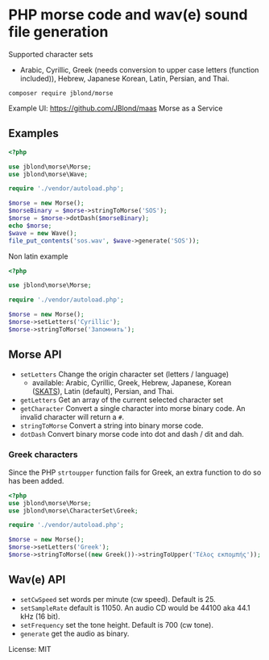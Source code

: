 # PHP morse code and wav(e) sound file generation

Supported character sets

- Arabic, Cyrillic, Greek (needs conversion to upper case letters (function included)), Hebrew, Japanese
Korean, Latin, Persian, and Thai.

`composer require jblond/morse`

Example UI: <https://github.com/JBlond/maas> Morse as a Service

## Examples

```php
<?php

use jblond\morse\Morse;
use jblond\morse\Wave;

require './vendor/autoload.php';

$morse = new Morse();
$morseBinary = $morse->stringToMorse('SOS');
$morse = $morse->dotDash($morseBinary);
echo $morse;
$wave = new Wave();
file_put_contents('sos.wav', $wave->generate('SOS'));
```

Non latin example

```PHP
<?php

use jblond\morse\Morse;

require './vendor/autoload.php';

$morse = new Morse();
$morse->setLetters('Cyrillic');
$morse->stringToMorse('Запомнить');
```

## Morse API

- `setLetters` Change the origin character set (letters / language)
  - available:  Arabic, Cyrillic, Greek, Hebrew, Japanese, Korean ([SKATS](https://en.wikipedia.org/wiki/SKATS)), Latin (default), Persian, and Thai.
- `getLetters` Get an array of the current selected character set
- `getCharacter` Convert a single character into morse binary code. An invalid character will return a `#`.
- `stringToMorse` Convert a string into binary morse code.
- `dotDash` Convert binary morse code into dot and dash / dit and dah.

### Greek characters

Since the PHP `strtoupper` function fails for Greek, an extra function to do so has been added.

```PHP
<?php
use jblond\morse\Morse;
use jblond\morse\CharacterSet\Greek;

require './vendor/autoload.php';

$morse = new Morse();
$morse->setLetters('Greek');
$morse->stringToMorse((new Greek())->stringToUpper('Τέλος εκπομπής'));
```

## Wav(e) API

- `setCwSpeed` set words per minute (cw speed). Default is 25.
- `setSampleRate` default is 11050. An audio CD would be  44100 aka 44.1 kHz (16 bit).
- `setFrequency` set the tone height. Default is 700 (cw tone).
- `generate` get the audio as binary.

License: MIT
